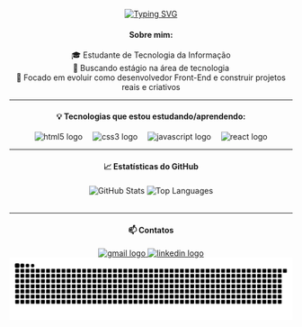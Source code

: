 <div align="center">
  
  [![Typing SVG](https://readme-typing-svg.demolab.com?font=Fira+Code&weight=900&size=25&pause=1000&color=2FA4D8&center=true&width=435&lines=Olá%2C+eu+sou+o+Guilherme;Bem-vindo+ao+meu+Github)](https://git.io/typing-svg)
  
</div>

<div>
  <h4 align="center">Sobre mim:</h4>
  <p align="center">
    🎓 Estudante de Tecnologia da Informação <br>
    💼 Buscando estágio na área de tecnologia <br>
    🚀 Focado em evoluir como desenvolvedor Front-End e construir projetos reais e criativos
  </p>
</div>

---

<h4 align="center">💡 Tecnologias que estou estudando/aprendendo:</h4>

<div align="center">
  <img src="https://cdn.jsdelivr.net/gh/devicons/devicon/icons/html5/html5-original.svg" height="30" alt="html5 logo" />
  <img width="10" />
  <img src="https://cdn.jsdelivr.net/gh/devicons/devicon/icons/css3/css3-original.svg" height="30" alt="css3 logo" />
  <img width="10" />
  <img src="https://cdn.jsdelivr.net/gh/devicons/devicon/icons/javascript/javascript-plain.svg" height="30" alt="javascript logo" />
  <img width="10" />
  <img src="https://cdn.jsdelivr.net/gh/devicons/devicon/icons/react/react-original.svg" height="30" alt="react logo" />
</div>

---

<h4 align="center">📈 Estatísticas do GitHub</h4>

<div align="center">
  <img 
    align="center"
    height="200"
    src="https://github-readme-stats.vercel.app/api?username=guilhermemoreno2711&show_icons=true&theme=tokyonight&include_all_commits=true&locale=pt-br"
    alt="GitHub Stats"
  />
  <img 
    align="center"
    height="200"
    src="https://github-readme-stats.vercel.app/api/top-langs/?username=guilhermemoreno2711&theme=tokyonight&layout=compact&custom_title=Tecnologias&langs_count=9"
    alt="Top Languages"
  />
</div>

<br clear="both" />

---

<h4 align="center">📫 Contatos</h4>

<div align="center">
  <a href="mailto:guilhermemorenoso@gmail.com" target="_blank">
    <img src="https://img.shields.io/static/v1?message=Gmail&logo=gmail&label=&color=D14836&logoColor=white&labelColor=&style=flat" height="23" alt="gmail logo" />
  </a>
  <a href="https://www.linkedin.com/in/guilherme-moreno-dev-frontend/" target="_blank">
    <img src="https://img.shields.io/static/v1?message=LinkedIn&logo=linkedin&label=&color=0077B5&logoColor=white&labelColor=&style=flat" height="23" alt="linkedin logo" />
  </a>
</div>


<div align="center">
  <picture>
    <source media="(prefers-color-scheme: dark)" srcset="https://raw.githubusercontent.com/guilhermemoreno2711/guilhermemoreno2711/output/github-contribution-grid-snake-dark.svg">
    <source media="(prefers-color-scheme: light)" srcset="https://raw.githubusercontent.com/guilhermemoreno2711/guilhermemoreno2711/output/github-contribution-grid-snake.svg">
    <img alt="github contribution grid snake animation" src="https://raw.githubusercontent.com/guilhermemoreno2711/guilhermemoreno2711/output/github-contribution-grid-snake.svg">
  </picture>
</div>

